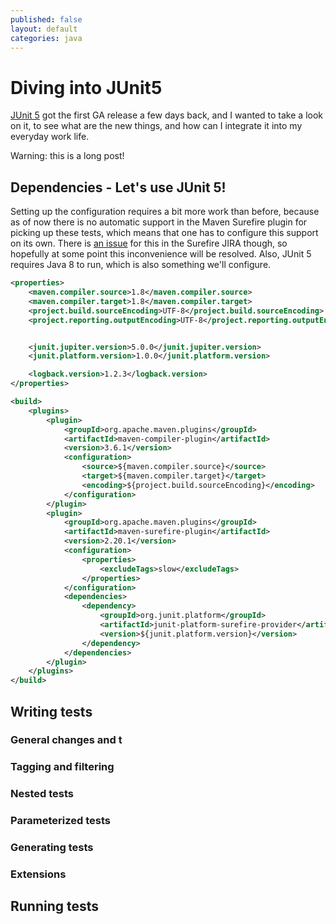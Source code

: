 ```yaml
---
published: false
layout: default
categories: java
---
```

# Diving into JUnit5

[JUnit 5][1] got the first GA release a few days back, and I wanted to take a look on it, to see what are the new things, and how can I integrate it into my everyday work life.

Warning: this is a long post!

## Dependencies - Let's use JUnit 5!

Setting up the configuration requires a bit more work than before, because as of now there is no automatic support in the Maven Surefire plugin for picking up these tests, which means that one has to configure this support on its own. There is [an issue][2] for this in the Surefire JIRA though, so hopefully at some point this inconvenience will be resolved. Also, JUnit 5 requires Java 8 to run, which is also something we'll configure. 

```xml
<properties>
    <maven.compiler.source>1.8</maven.compiler.source>
    <maven.compiler.target>1.8</maven.compiler.target>
    <project.build.sourceEncoding>UTF-8</project.build.sourceEncoding>
    <project.reporting.outputEncoding>UTF-8</project.reporting.outputEncoding>


    <junit.jupiter.version>5.0.0</junit.jupiter.version>
    <junit.platform.version>1.0.0</junit.platform.version>

    <logback.version>1.2.3</logback.version>
</properties>

<build>
    <plugins>
        <plugin>
            <groupId>org.apache.maven.plugins</groupId>
            <artifactId>maven-compiler-plugin</artifactId>
            <version>3.6.1</version>
            <configuration>
                <source>${maven.compiler.source}</source>
                <target>${maven.compiler.target}</target>
                <encoding>${project.build.sourceEncoding}</encoding>
            </configuration>
        </plugin>
        <plugin>
            <groupId>org.apache.maven.plugins</groupId>
            <artifactId>maven-surefire-plugin</artifactId>
            <version>2.20.1</version>
            <configuration>
                <properties>
                    <excludeTags>slow</excludeTags>
                </properties>
            </configuration>
            <dependencies>
                <dependency>
                    <groupId>org.junit.platform</groupId>
                    <artifactId>junit-platform-surefire-provider</artifactId>
                    <version>${junit.platform.version}</version>
                </dependency>
            </dependencies>
        </plugin>
    </plugins>
</build>
```

## Writing tests



### General changes and t

### Tagging and filtering

### Nested tests

### Parameterized tests

### Generating tests

### Extensions

## Running tests


[1]: http://junit.org/junit5/
[2]: https://issues.apache.org/jira/browse/SUREFIRE-1206
